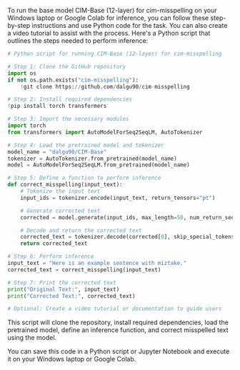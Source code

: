 To run the base model CIM-Base (12-layer) for cim-misspelling on your Windows laptop or Google Colab for inference, you can follow these step-by-step instructions and use Python code for the task. You can also create a video tutorial to assist with the process. Here's a Python script that outlines the steps needed to perform inference:

```python
# Python script for running CIM-Base (12-layer) for cim-misspelling

# Step 1: Clone the GitHub repository
import os
if not os.path.exists("cim-misspelling"):
    !git clone https://github.com/dalgu90/cim-misspelling

# Step 2: Install required dependencies
!pip install torch transformers

# Step 3: Import the necessary modules
import torch
from transformers import AutoModelForSeq2SeqLM, AutoTokenizer

# Step 4: Load the pretrained model and tokenizer
model_name = "dalgu90/CIM-Base"
tokenizer = AutoTokenizer.from_pretrained(model_name)
model = AutoModelForSeq2SeqLM.from_pretrained(model_name)

# Step 5: Define a function to perform inference
def correct_misspelling(input_text):
    # Tokenize the input text
    input_ids = tokenizer.encode(input_text, return_tensors="pt")

    # Generate corrected text
    corrected = model.generate(input_ids, max_length=50, num_return_sequences=1, no_repeat_ngram_size=2, top_k=50, top_p=0.95, temperature=0.7)

    # Decode and return the corrected text
    corrected_text = tokenizer.decode(corrected[0], skip_special_tokens=True)
    return corrected_text

# Step 6: Perform inference
input_text = "Here is an example sentence with miztake."
corrected_text = correct_misspelling(input_text)

# Step 7: Print the corrected text
print("Original Text:", input_text)
print("Corrected Text:", corrected_text)

# Optional: Create a video tutorial or documentation to guide users

```

This script will clone the repository, install required dependencies, load the pretrained model, define an inference function, and correct misspelled text using the model.

You can save this code in a Python script or Jupyter Notebook and execute it on your Windows laptop or Google Colab.
